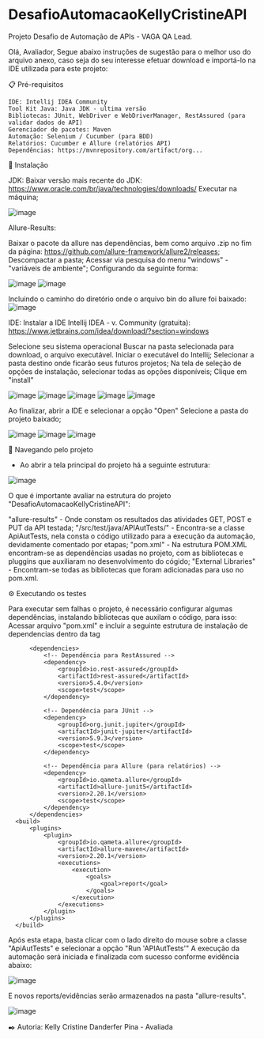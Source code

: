 # DesafioAutomacaoKellyCristineAPI
Projeto Desafio de Automação de APIs - VAGA QA Lead.


Olá, Avaliador, 
  Segue abaixo instruções de sugestão para o melhor uso do arquivo anexo, caso seja do seu interesse efetuar download e importá-lo na IDE utilizada para este projeto:



  📋 Pré-requisitos
  
    IDE: Intellij IDEA Community
  	Tool Kit Java: Java JDK - ultima versão
  	Bibliotecas: JUnit, WebDriver e WebDriverManager, RestAssured (para validar dados de API)
  	Gerenciador de pacotes: Maven
  	Automação: Selenium / Cucumber (para BDD)
  	Relatórios: Cucumber e Allure (relatórios API)
  	Dependências: https://mvnrepository.com/artifact/org...
    
  
  
  
  🔧 Instalação
  
  JDK:
  Baixar versão mais recente do JDK: https://www.oracle.com/br/java/technologies/downloads/
  Executar na máquina;
  
  ![image](https://github.com/user-attachments/assets/0297a8d2-90b7-4340-a695-3cf4816b7c98)
  
  Allure-Results:

  Baixar o pacote da allure nas dependências, bem como arquivo .zip no fim da página: https://github.com/allure-framework/allure2/releases;
  Descompactar a pasta;
  Acessar via pesquisa do menu "windows" - "variáveis de ambiente";
  Configurando da seguinte forma:

  ![image](https://github.com/user-attachments/assets/4b060ffe-eb09-4ed5-99b3-e75da07f0f71)
  ![image](https://github.com/user-attachments/assets/f5b57c9e-7999-4703-b30a-af0f25645f12)

  Incluindo o caminho do diretório onde o arquivo bin do allure foi baixado:
  ![image](https://github.com/user-attachments/assets/ed5fa38f-3d2c-462b-b7d7-7a1313f22ea8)

  
  IDE: 
  Instalar a IDE Intellij IDEA - v. Community (gratuita): https://www.jetbrains.com/idea/download/?section=windows 
  
  Selecione seu sistema operacional
  Buscar na pasta selecionada para download, o arquivo executável.
  Iniciar o executável do Intellij;
  Selecionar a pasta destino onde ficarão seus futuros projetos;
  Na tela de seleção de opções de instalação, selecionar todas as opções disponíveis;
  Clique em "install"
  
  
  ![image](https://github.com/user-attachments/assets/9b66647c-ce4f-46fc-99cd-4c8c02b363f7)
  ![image](https://github.com/user-attachments/assets/c2a09ad4-8491-450c-8a2c-49b1eb4c35aa)
  ![image](https://github.com/user-attachments/assets/ec80482a-98b8-4e60-a2f3-8ff2f7ef0266)
  ![image](https://github.com/user-attachments/assets/305ff930-49d0-4fb2-96c6-c5454d8a27d6)
  ![image](https://github.com/user-attachments/assets/98b55a95-b494-4d36-a006-fa45fadb4da0)
  
  Ao finalizar, abrir a IDE e selecionar a opção "Open"
  Selecione a pasta do projeto baixado;
  
  ![image](https://github.com/user-attachments/assets/829e266d-7d4a-4a30-a750-5d2266e9d729)
  ![image](https://github.com/user-attachments/assets/4025cd28-bda2-4847-ba40-55d12cdbc8e0)
  ![image](https://github.com/user-attachments/assets/26e211d3-ccff-4ac7-a68b-442838a2a214)
  
  
  🚀 Navegando pelo projeto 
   - Ao abrir a tela principal do projeto há a seguinte estrutura:
  	
  ![image](https://github.com/user-attachments/assets/4c115e20-c77e-42f1-9d8c-65370d70c9a7)
  
  
   O que é importante avaliar na estrutura do projeto "DesafioAutomacaoKellyCristineAPI": 
   
  "allure-results" - Onde constam os resultados das atividades GET, POST e PUT da API testada;
  "/src/test/java/APIAutTests/" - Encontra-se a classe ApiAutTests, nela consta o código utilizado para a execução da automação, devidamente comentado por etapas;
  "pom.xml" - Na estrutura POM.XML encontram-se as dependências usadas no projeto, com as bibliotecas e pluggins que auxiliaram no desenvolvimento do cógido;
  "External Libraries" - Encontram-se todas as bibliotecas que foram adicionadas para uso no pom.xml.
  	
  	
  	
  	
  ⚙️ Executando os testes
  
  Para executar sem falhas o projeto, é necessário configurar algumas dependências, instalando bibliotecas que auxilam o código, para isso:
  Acessar arquivo "pom.xml" e incluir a seguinte estrutura de instalação de dependencias dentro da tag <project> </project>
  
          <dependencies>
              <!-- Dependência para RestAssured -->
              <dependency>
                  <groupId>io.rest-assured</groupId>
                  <artifactId>rest-assured</artifactId>
                  <version>5.4.0</version>
                  <scope>test</scope>
              </dependency>
  
              <!-- Dependência para JUnit -->
              <dependency>
                  <groupId>org.junit.jupiter</groupId>
                  <artifactId>junit-jupiter</artifactId>
                  <version>5.9.3</version>
                  <scope>test</scope>
              </dependency>
  
              <!-- Dependência para Allure (para relatórios) -->
              <dependency>
                  <groupId>io.qameta.allure</groupId>
                  <artifactId>allure-junit5</artifactId>
                  <version>2.20.1</version>
                  <scope>test</scope>
              </dependency>
          </dependencies>
      <build>
          <plugins>
              <plugin>
                  <groupId>io.qameta.allure</groupId>
                  <artifactId>allure-maven</artifactId>
                  <version>2.20.1</version>
                  <executions>
                      <execution>
                          <goals>
                              <goal>report</goal>
                          </goals>
                      </execution>
                  </executions>
              </plugin>
          </plugins>
      </build>
  
  
  Após esta etapa, basta clicar com o lado direito do mouse sobre a classe "ApiAutTests" e selecionar a opção "Run 'APIAutTests'"
  A execução da automação será iniciada e finalizada com sucesso conforme evidência abaixo:
  
  ![image](https://github.com/user-attachments/assets/9abbf3ed-b1dd-4413-b732-8ccfdcc2325a)
  
  E novos reports/evidências serão armazenados na pasta "allure-results".
  
  ![image](https://github.com/user-attachments/assets/9ea0ecd3-fa59-41f4-bfc5-341ef7d66683)
  
  

✒️ Autoria:
Kelly Cristine Danderfer Pina - Avaliada 
